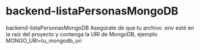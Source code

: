 # backend-listaPersonasMongoDB
backend-listaPersonasMongoDB
Asegúrate de que tu archivo .env esté en la raíz del proyecto y contenga la URI de MongoDB,
ejemplo MONGO_URI=tu_mongodb_uri
